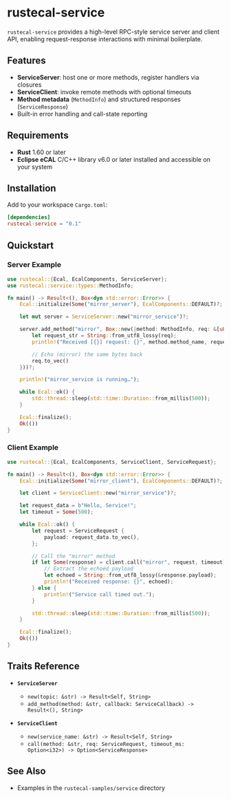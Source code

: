 # rustecal-service

`rustecal-service` provides a high-level RPC-style service server and client API, enabling request-response interactions with minimal boilerplate.

## Features

- **ServiceServer**: host one or more methods, register handlers via closures
- **ServiceClient**: invoke remote methods with optional timeouts
- **Method metadata** (`MethodInfo`) and structured responses (`ServiceResponse`)
- Built-in error handling and call-state reporting

## Requirements

- **Rust** 1.60 or later  
- **Eclipse eCAL** C/C++ library v6.0 or later installed and accessible on your system

## Installation

Add to your workspace `Cargo.toml`:

```toml
[dependencies]
rustecal-service = "0.1"
```

## Quickstart

### Server Example

```rust
use rustecal::{Ecal, EcalComponents, ServiceServer};
use rustecal::service::types::MethodInfo;

fn main() -> Result<(), Box<dyn std::error::Error>> {
    Ecal::initialize(Some("mirror_server"), EcalComponents::DEFAULT)?;

    let mut server = ServiceServer::new("mirror_service")?;

    server.add_method("mirror", Box::new(|method: MethodInfo, req: &[u8]| {
        let request_str = String::from_utf8_lossy(req);
        println!("Received [{}] request: {}", method.method_name, request_str);

        // Echo (mirror) the same bytes back
        req.to_vec()
    }))?;

    println!("mirror_service is running…");

    while Ecal::ok() {
        std::thread::sleep(std::time::Duration::from_millis(500));
    }

    Ecal::finalize();
    Ok(())
}
```


### Client Example

```rust
use rustecal::{Ecal, EcalComponents, ServiceClient, ServiceRequest};

fn main() -> Result<(), Box<dyn std::error::Error>> {
    Ecal::initialize(Some("mirror_client"), EcalComponents::DEFAULT)?;

    let client = ServiceClient::new("mirror_service")?;

    let request_data = b"Hello, Service!";
    let timeout = Some(500);

    while Ecal::ok() {
        let request = ServiceRequest {
            payload: request_data.to_vec(),
        };

        // Call the "mirror" method
        if let Some(response) = client.call("mirror", request, timeout) {
            // Extract the echoed payload
            let echoed = String::from_utf8_lossy(&response.payload);
            println!("Received response: {}", echoed);
        } else {
            println!("Service call timed out.");
        }

        std::thread::sleep(std::time::Duration::from_millis(500));
    }

    Ecal::finalize();
    Ok(())
}
```

## Traits Reference

- **`ServiceServer`**
  - `new(topic: &str) -> Result<Self, String>`
  - `add_method(method: &str, callback: ServiceCallback) -> Result<(), String>`

- **`ServiceClient`**
  - `new(service_name: &str) -> Result<Self, String>`
  - `call(method: &str, req: ServiceRequest, timeout_ms: Option<i32>) -> Option<ServiceResponse>`

## See Also

- Examples in the `rustecal-samples/service` directory  
